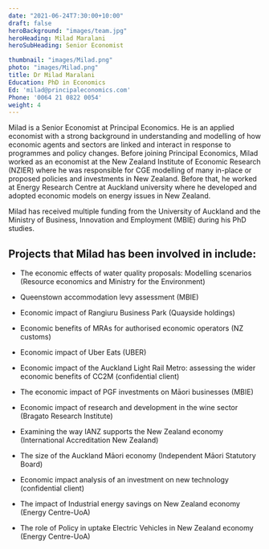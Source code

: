 ```yaml
---
date: "2021-06-24T7:30:00+10:00"
draft: false
heroBackground: "images/team.jpg"
heroHeading: Milad Maralani
heroSubHeading: Senior Economist

thumbnail: "images/Milad.png"
photo: "images/Milad.png"
title: Dr Milad Maralani
Education: PhD in Economics
Ed: 'milad@principaleconomics.com'
Phone: '0064 21 0822 0054'
weight: 4
---
```

Milad is a Senior Economist at Principal Economics. He is an applied economist with a strong background in understanding and modelling of how economic agents and sectors are linked and interact in response to programmes and policy changes. Before joining Principal Economics, Milad worked as an economist at the New Zealand Institute of Economic Research (NZIER) where he was responsible for CGE modelling of many in-place or proposed policies and investments in New Zealand. Before that, he worked at Energy Research Centre at Auckland university where he developed and adopted economic models on energy issues in New Zealand.

Milad has received multiple funding from the University of Auckland and the Ministry of Business, Innovation and Employment (MBIE) during his PhD studies.


## Projects that Milad has been involved in include:


- The economic effects of water quality proposals: Modelling scenarios (Resource economics and Ministry for the Environment)
	
- Queenstown accommodation levy assessment (MBIE)
	
- Economic impact of Rangiuru Business Park (Quayside holdings) 
	
- Economic benefits of MRAs for authorised economic operators (NZ customs) 
	
- Economic impact of Uber Eats (UBER) 
	
- Economic impact of the Auckland Light Rail Metro: assessing the wider economic benefits of CC2M (confidential client) 
	
- The economic impact of PGF investments on Māori businesses (MBIE) 
	
- Economic impact of research and development in the wine sector (Bragato Research Institute) 
	
- Examining the way IANZ supports the New Zealand economy (International Accreditation New Zealand) 
	
- The size of the Auckland Māori economy (Independent Māori Statutory Board) 
	
- Economic impact analysis of an investment on new technology (confidential client)
	
- The impact of Industrial energy savings on New Zealand economy (Energy Centre-UoA)
	
- The role of Policy in uptake Electric Vehicles in New Zealand economy (Energy Centre-UoA)